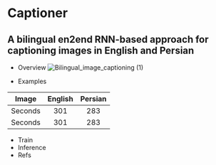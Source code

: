 # Captioner
## A bilingual en2end RNN-based approach for captioning images in English and Persian

- Overview
![Bilingual_image_captioning (1)](https://user-images.githubusercontent.com/79300456/215791467-aac4fe16-dbdb-46ed-9d42-22ec1fd53217.jpg)

- Examples

| Image | English    | Persian    |
| :---:   | :---: | :---: |
| Seconds | 301   | 283   |
| Seconds | 301   | 283   |

- Train
- Inference
- Refs